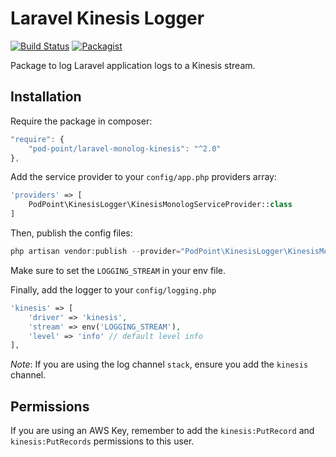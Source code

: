 # Laravel Kinesis Logger

[![Build Status](https://travis-ci.org/Pod-Point/laravel-monolog-kinesis.svg?branch=master)](https://travis-ci.org/Pod-Point/laravel-monolog-kinesis) [![Packagist](https://img.shields.io/packagist/v/Pod-Point/laravel-monolog-kinesis.svg)](https://packagist.org/packages/pod-point/laravel-monolog-kinesis)

Package to log Laravel application logs to a Kinesis stream.

## Installation

Require the package in composer:

```javascript
"require": {
    "pod-point/laravel-monolog-kinesis": "^2.0"
},
```

Add the service provider to your `config/app.php` providers array:

```php
'providers' => [
    PodPoint\KinesisLogger\KinesisMonologServiceProvider::class
]
```

Then, publish the config files:

```php
php artisan vendor:publish --provider="PodPoint\KinesisLogger\KinesisMonologServiceProvider"
```

Make sure to set the `LOGGING_STREAM` in your env file.

Finally, add the logger to your `config/logging.php`

```php
'kinesis' => [
    'driver' => 'kinesis',
    'stream' => env('LOGGING_STREAM'),
    'level' => 'info' // default level info
],
```

*Note*: If you are using the log channel `stack`, ensure you add the `kinesis` channel.


## Permissions

If you are using an AWS Key, remember to add the `kinesis:PutRecord` and `kinesis:PutRecords` permissions to this user.
